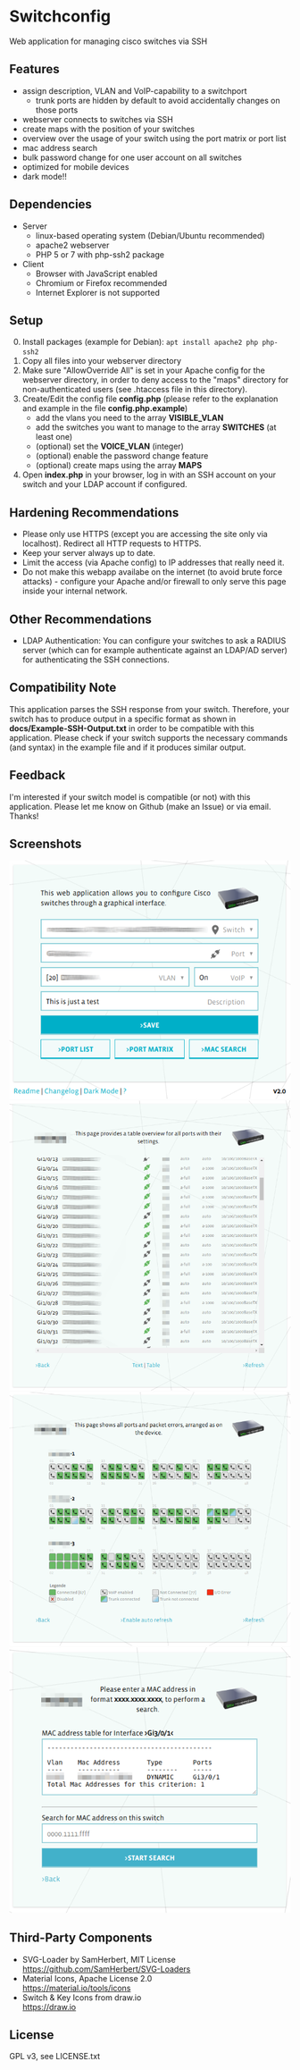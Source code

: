 # Switchconfig
Web application for managing cisco switches via SSH

## Features
- assign description, VLAN and VoIP-capability to a switchport
  - trunk ports are hidden by default to avoid accidentally changes on those ports
- webserver connects to switches via SSH
- create maps with the position of your switches
- overview over the usage of your switch using the port matrix or port list
- mac address search
- bulk password change for one user account on all switches
- optimized for mobile devices
- dark mode!!

## Dependencies
- Server
  - linux-based operating system (Debian/Ubuntu recommended)
  - apache2 webserver
  - PHP 5 or 7 with php-ssh2 package
- Client
  - Browser with JavaScript enabled
  - Chromium or Firefox recommended
  - Internet Explorer is not supported

## Setup
0. Install packages (example for Debian): `apt install apache2 php php-ssh2`
1. Copy all files into your webserver directory
2. Make sure "AllowOverride All" is set in your Apache config for the webserver directory, in order to deny access to the "maps" directory for non-authenticated users (see .htaccess file in this directory).
3. Create/Edit the config file __config.php__ (please refer to the explanation and example in the file __config.php.example__)
   - add the vlans you need to the array __VISIBLE_VLAN__
   - add the switches you want to manage to the array __SWITCHES__ (at least one)
   - (optional) set the __VOICE_VLAN__ (integer)
   - (optional) enable the password change feature
   - (optional) create maps using the array __MAPS__
4. Open __index.php__ in your browser, log in with an SSH account on your switch and your LDAP account if configured.

## Hardening Recommendations
- Please only use HTTPS (except you are accessing the site only via localhost). Redirect all HTTP requests to HTTPS.
- Keep your server always up to date.
- Limit the access (via Apache config) to IP addresses that really need it.
- Do not make this webapp availabe on the internet (to avoid brute force attacks) - configure your Apache and/or firewall to only serve this page inside your internal network.

## Other Recommendations
- LDAP Authentication: You can configure your switches to ask a RADIUS server (which can for example authenticate against an LDAP/AD server) for authenticating the SSH connections.

## Compatibility Note
This application parses the SSH response from your switch. Therefore, your switch has to produce output in a specific format as shown in __docs/Example-SSH-Output.txt__ in order to be compatible with this application. Please check if your switch supports the necessary commands (and syntax) in the example file and if it produces similar output.

## Feedback
I'm interested if your switch model is compatible (or not) with this application. Please let me know on Github (make an Issue) or via email. Thanks!

## Screenshots
![Main Page](img/screenshot/main.png)
![Port List](img/screenshot/list.png)
![Port Matrix](img/screenshot/matrix.png)
![MAC search](img/screenshot/search.png)

## Third-Party Components
- SVG-Loader by SamHerbert, MIT License  
  https://github.com/SamHerbert/SVG-Loaders
- Material Icons, Apache License 2.0  
  https://material.io/tools/icons
- Switch & Key Icons from draw.io  
  https://draw.io

## License
GPL v3, see LICENSE.txt
